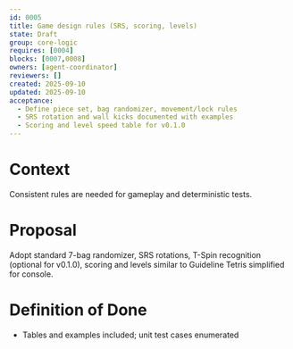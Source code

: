 ```yaml
---
id: 0005
title: Game design rules (SRS, scoring, levels)
state: Draft
group: core-logic
requires: [0004]
blocks: [0007,0008]
owners: [agent-coordinator]
reviewers: []
created: 2025-09-10
updated: 2025-09-10
acceptance:
  - Define piece set, bag randomizer, movement/lock rules
  - SRS rotation and wall kicks documented with examples
  - Scoring and level speed table for v0.1.0
---
```


# Context
Consistent rules are needed for gameplay and deterministic tests.

# Proposal
Adopt standard 7-bag randomizer, SRS rotations, T-Spin recognition (optional for v0.1.0), scoring and levels similar to Guideline Tetris simplified for console.

# Definition of Done
- Tables and examples included; unit test cases enumerated
